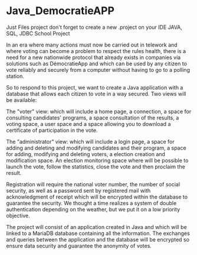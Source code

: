 # Java_DemocratieAPP
Just Files project
don't forget to create a new .project on your IDE
JAVA, SQL, JDBC School Project

In an era where many actions must now be carried out in telework and where voting can become a problem to respect the rules health, there is a need for a new nationwide protocol that already exists in companies via solutions such as DémocratieApp and which can be used by any citizen to vote reliably and securely from a computer without having to go to a polling station. 

So to respond to this project, we want to create a Java application with a database that allows each citizen to vote in a way secured. Two views will be available: 

The "voter" view: which will include a home page, a connection, a space for consulting candidates' programs, a space consultation of the results, a voting space, a user space and a space allowing you to download a certificate of participation in the vote. 

The "administrator" view: which will include a login page, a space for adding and deleting and modifying candidates and their program, a space for adding, modifying and deleting voters, a election creation and modification space. An election monitoring space where will be possible to launch the vote, follow the statistics, close the vote and then proclaim the result. 

Registration will require the national voter number, the number of social security, as well as a password sent by registered mail with acknowledgment of receipt which will be encrypted within the database to guarantee the security. We thought a time realizes a system of double authentication depending on the weather, but we put it on a low priority objective. 

The project will consist of an application created in Java and which will be linked to a MariaDB database containing all the information. The exchanges and queries between the application and the database will be encrypted so ensure data security and guarantee the anonymity of votes.
